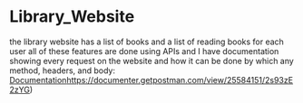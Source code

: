 # Library_Website
 the library website has a list of books and a list of reading books for each user all of these features are done using APIs and I have documentation showing every request on the website and how it can be done by which any method, headers, and body:
[Documentation](https://documenter.getpostman.com/view/25584151/2s93zE2zYG)https://documenter.getpostman.com/view/25584151/2s93zE2zYG)
